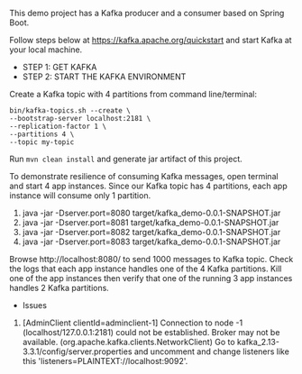 This demo project has a Kafka producer and a consumer based on Spring Boot.

Follow steps below at https://kafka.apache.org/quickstart and start Kafka at your local machine.

* STEP 1: GET KAFKA
* STEP 2: START THE KAFKA ENVIRONMENT

Create a Kafka topic with 4 partitions from command line/terminal:

```
bin/kafka-topics.sh --create \
--bootstrap-server localhost:2181 \
--replication-factor 1 \
--partitions 4 \
--topic my-topic
```

Run `mvn clean install` and generate jar artifact of this project.

To demonstrate resilience of consuming Kafka messages, open terminal and start 4 app instances. Since our Kafka topic
has 4 partitions, each app instance will consume only 1 partition.

1. java -jar -Dserver.port=8080 target/kafka_demo-0.0.1-SNAPSHOT.jar
2. java -jar -Dserver.port=8081 target/kafka_demo-0.0.1-SNAPSHOT.jar
3. java -jar -Dserver.port=8082 target/kafka_demo-0.0.1-SNAPSHOT.jar
4. java -jar -Dserver.port=8083 target/kafka_demo-0.0.1-SNAPSHOT.jar

Browse http://localhost:8080/ to send 1000 messages to Kafka topic. Check the logs that each app instance handles one of
the 4 Kafka partitions. Kill one of the app instances then verify that one of the running 3 app instances handles 2
Kafka partitions.

* Issues
1. [AdminClient clientId=adminclient-1] Connection to node -1 (localhost/127.0.0.1:2181) could not be established. Broker may not be available. (org.apache.kafka.clients.NetworkClient)
    Go to kafka_2.13-3.3.1/config/server.properties and uncomment and change listeners like this 'listeners=PLAINTEXT://localhost:9092'. 
